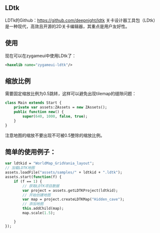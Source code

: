 ## LDtk
LDTk的Github：https://github.com/deepnight/ldtk
关卡设计器工具包（LDtk）是一种现代，高效且开源的2D关卡编辑器，其重点是用户友好性。

## 使用
现在可以在zygameui中使用LDtk了：
```xml
<haxelib name="zygameui-ldtk"/>
```

## 缩放比例
需要固定缩放比例为0.5跳转，这样可以避免出现tilemap的缝隙问题：
```haxe
class Main extends Start {
	private var assets:ZAssets = new ZAssets();
	public function new() {
		super(640, 1000, false, true);
    }
}
```
注意地图的缩放不要出现不可被0.5整除的缩放比例。

## 简单的使用例子：
```haxe
var ldtkid = "WorldMap_GridVania_layout";
// 加载LDTK地图
assets.loadFile("assets/samples/" + ldtkid + ".ldtk");
assets.start(function(f) {
    if (f == 1) {
        // 获取LDTK项目数据
        var project = assets.getLDTKProject(ldtkid);
        // 开始创建地图
        var map = project.createLDTKMap("Hidden_cave");
        // 添加地图
        this.addChild(map);
        map.scale(1.5);

    }
});
```